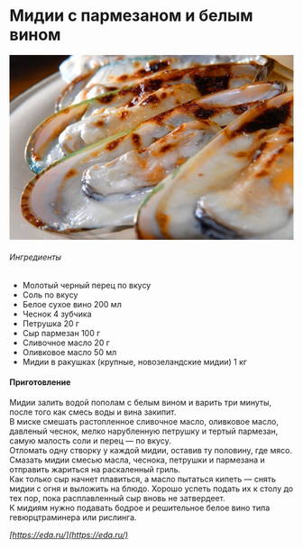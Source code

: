 # Мидии с пармезаном и белым вином

![Мидии с пармезаном и белым вином](../pics/midii-s-parmezanom-i-belim-vinom-16629.jpg)

###### Ингредиенты

* Молотый черный перец по вкусу
* Соль по вкусу
* Белое сухое вино 200 мл
* Чеснок 4 зубчика
* Петрушка 20 г
* Сыр пармезан 100 г
* Сливочное масло 20 г
* Оливковое масло 50 мл
* Мидии в ракушках (крупные, новозеландские мидии) 1 кг

#### Приготовление

Мидии залить водой пополам с белым вином и варить три минуты, после того как смесь воды и вина закипит.  
В миске смешать растопленное сливочное масло, оливковое масло, давленый чеснок, мелко нарубленную петрушку и тертый пармезан, самую малость соли и перец — по вкусу.  
Отломать одну створку у каждой мидии, оставив ту половину, где мясо. Смазать мидии смесью масла, чеснока, петрушки и пармезана и отправить жариться на раскаленный гриль.  
Как только сыр начнет плавиться, а масло пытаться кипеть — снять мидии с огня и выложить на блюдо. Хорошо успеть подать их к столу до тех пор, пока расплавленный сыр вновь не затвердеет.  
К мидиям нужно подавать бодрое и решительное белое вино типа гевюрцтраминера или рислинга.

_[https://eda.ru/](https://eda.ru/)_

